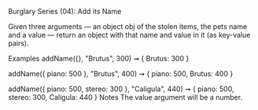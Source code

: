 Burglary Series (04): Add its Name

Given three arguments ⁠— an object obj of the stolen items, the pets name and a value ⁠— return an object with that name and value in it (as key-value pairs).

Examples
addName({}, "Brutus", 300) ➞ { Brutus: 300 }

addName({ piano: 500 }, "Brutus", 400) ➞ { piano: 500, Brutus: 400 }

addName({ piano: 500, stereo: 300 }, "Caligula", 440) ➞ { piano: 500, stereo: 300, Caligula: 440 }
Notes
The value argument will be a number.